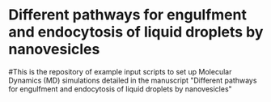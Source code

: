# Different pathways for engulfment and endocytosis of liquid droplets by nanovesicles
#This is the repository of example input scripts to set up Molecular Dynamics (MD) simulations detailed in the manuscript "Different pathways for engulfment and endocytosis of liquid droplets by nanovesicles"
